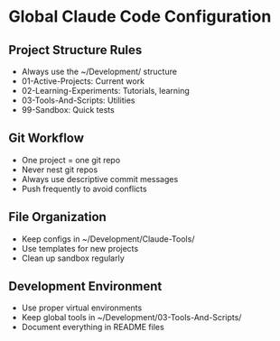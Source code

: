 # Global Claude Code Configuration

## Project Structure Rules
- Always use the ~/Development/ structure
- 01-Active-Projects: Current work
- 02-Learning-Experiments: Tutorials, learning
- 03-Tools-And-Scripts: Utilities
- 99-Sandbox: Quick tests

## Git Workflow
- One project = one git repo
- Never nest git repos
- Always use descriptive commit messages
- Push frequently to avoid conflicts

## File Organization
- Keep configs in ~/Development/Claude-Tools/
- Use templates for new projects
- Clean up sandbox regularly

## Development Environment
- Use proper virtual environments
- Keep global tools in ~/Development/03-Tools-And-Scripts/
- Document everything in README files

